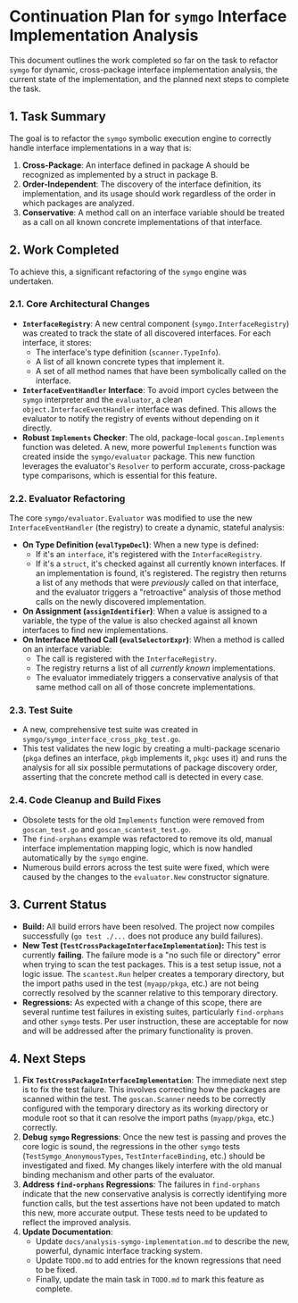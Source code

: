 # Continuation Plan for `symgo` Interface Implementation Analysis

This document outlines the work completed so far on the task to refactor `symgo` for dynamic, cross-package interface implementation analysis, the current state of the implementation, and the planned next steps to complete the task.

## 1. Task Summary

The goal is to refactor the `symgo` symbolic execution engine to correctly handle interface implementations in a way that is:
1.  **Cross-Package**: An interface defined in package A should be recognized as implemented by a struct in package B.
2.  **Order-Independent**: The discovery of the interface definition, its implementation, and its usage should work regardless of the order in which packages are analyzed.
3.  **Conservative**: A method call on an interface variable should be treated as a call on all known concrete implementations of that interface.

## 2. Work Completed

To achieve this, a significant refactoring of the `symgo` engine was undertaken.

### 2.1. Core Architectural Changes

-   **`InterfaceRegistry`**: A new central component (`symgo.InterfaceRegistry`) was created to track the state of all discovered interfaces. For each interface, it stores:
    -   The interface's type definition (`scanner.TypeInfo`).
    -   A list of all known concrete types that implement it.
    -   A set of all method names that have been symbolically called on the interface.
-   **`InterfaceEventHandler` Interface**: To avoid import cycles between the `symgo` interpreter and the `evaluator`, a clean `object.InterfaceEventHandler` interface was defined. This allows the evaluator to notify the registry of events without depending on it directly.
-   **Robust `Implements` Checker**: The old, package-local `goscan.Implements` function was deleted. A new, more powerful `Implements` function was created inside the `symgo/evaluator` package. This new function leverages the evaluator's `Resolver` to perform accurate, cross-package type comparisons, which is essential for this feature.

### 2.2. Evaluator Refactoring

The core `symgo/evaluator.Evaluator` was modified to use the new `InterfaceEventHandler` (the registry) to create a dynamic, stateful analysis:

-   **On Type Definition (`evalTypeDecl`)**: When a new type is defined:
    -   If it's an `interface`, it's registered with the `InterfaceRegistry`.
    -   If it's a `struct`, it's checked against all currently known interfaces. If an implementation is found, it's registered. The registry then returns a list of any methods that were *previously* called on that interface, and the evaluator triggers a "retroactive" analysis of those method calls on the newly discovered implementation.
-   **On Assignment (`assignIdentifier`)**: When a value is assigned to a variable, the type of the value is also checked against all known interfaces to find new implementations.
-   **On Interface Method Call (`evalSelectorExpr`)**: When a method is called on an interface variable:
    -   The call is registered with the `InterfaceRegistry`.
    -   The registry returns a list of all *currently known* implementations.
    -   The evaluator immediately triggers a conservative analysis of that same method call on all of those concrete implementations.

### 2.3. Test Suite

-   A new, comprehensive test suite was created in `symgo/symgo_interface_cross_pkg_test.go`.
-   This test validates the new logic by creating a multi-package scenario (`pkga` defines an interface, `pkgb` implements it, `pkgc` uses it) and runs the analysis for all six possible permutations of package discovery order, asserting that the concrete method call is detected in every case.

### 2.4. Code Cleanup and Build Fixes

-   Obsolete tests for the old `Implements` function were removed from `goscan_test.go` and `goscan_scantest_test.go`.
-   The `find-orphans` example was refactored to remove its old, manual interface implementation mapping logic, which is now handled automatically by the `symgo` engine.
-   Numerous build errors across the test suite were fixed, which were caused by the changes to the `evaluator.New` constructor signature.

## 3. Current Status

-   **Build:** All build errors have been resolved. The project now compiles successfully (`go test ./...` does not produce any build failures).
-   **New Test (`TestCrossPackageInterfaceImplementation`):** This test is currently **failing**. The failure mode is a "no such file or directory" error when trying to scan the test packages. This is a test setup issue, not a logic issue. The `scantest.Run` helper creates a temporary directory, but the import paths used in the test (`myapp/pkga`, etc.) are not being correctly resolved by the scanner relative to this temporary directory.
-   **Regressions:** As expected with a change of this scope, there are several runtime test failures in existing suites, particularly `find-orphans` and other `symgo` tests. Per user instruction, these are acceptable for now and will be addressed after the primary functionality is proven.

## 4. Next Steps

1.  **Fix `TestCrossPackageInterfaceImplementation`**: The immediate next step is to fix the test failure. This involves correcting how the packages are scanned within the test. The `goscan.Scanner` needs to be correctly configured with the temporary directory as its working directory or module root so that it can resolve the import paths (`myapp/pkga`, etc.) correctly.
2.  **Debug `symgo` Regressions**: Once the new test is passing and proves the core logic is sound, the regressions in the other `symgo` tests (`TestSymgo_AnonymousTypes`, `TestInterfaceBinding`, etc.) should be investigated and fixed. My changes likely interfere with the old manual binding mechanism and other parts of the evaluator.
3.  **Address `find-orphans` Regressions**: The failures in `find-orphans` indicate that the new conservative analysis is correctly identifying more function calls, but the test assertions have not been updated to match this new, more accurate output. These tests need to be updated to reflect the improved analysis.
4.  **Update Documentation**:
    -   Update `docs/analysis-symgo-implementation.md` to describe the new, powerful, dynamic interface tracking system.
    -   Update `TODO.md` to add entries for the known regressions that need to be fixed.
    -   Finally, update the main task in `TODO.md` to mark this feature as complete.
